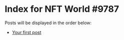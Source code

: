 # Index for NFT World #9787
Posts will be displayed in the order below:

- [Your first post](./001-first.md)

